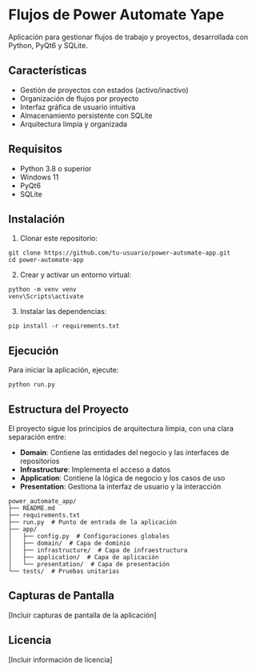 # Flujos de Power Automate Yape

Aplicación para gestionar flujos de trabajo y proyectos, desarrollada con Python, PyQt6 y SQLite.

## Características

- Gestión de proyectos con estados (activo/inactivo)
- Organización de flujos por proyecto
- Interfaz gráfica de usuario intuitiva
- Almacenamiento persistente con SQLite
- Arquitectura limpia y organizada

## Requisitos

- Python 3.8 o superior
- Windows 11
- PyQt6
- SQLite

## Instalación

1. Clonar este repositorio:
```
git clone https://github.com/tu-usuario/power-automate-app.git
cd power-automate-app
```

2. Crear y activar un entorno virtual:
```
python -m venv venv
venv\Scripts\activate
```

3. Instalar las dependencias:
```
pip install -r requirements.txt
```

## Ejecución

Para iniciar la aplicación, ejecute:
```
python run.py
```

## Estructura del Proyecto

El proyecto sigue los principios de arquitectura limpia, con una clara separación entre:

- **Domain**: Contiene las entidades del negocio y las interfaces de repositorios
- **Infrastructure**: Implementa el acceso a datos
- **Application**: Contiene la lógica de negocio y los casos de uso
- **Presentation**: Gestiona la interfaz de usuario y la interacción

```
power_automate_app/
├── README.md
├── requirements.txt
├── run.py  # Punto de entrada de la aplicación
├── app/
│   ├── config.py  # Configuraciones globales
│   ├── domain/  # Capa de dominio
│   ├── infrastructure/  # Capa de infraestructura
│   ├── application/  # Capa de aplicación
│   └── presentation/  # Capa de presentación
└── tests/  # Pruebas unitarias
```

## Capturas de Pantalla

[Incluir capturas de pantalla de la aplicación]

## Licencia

[Incluir información de licencia]